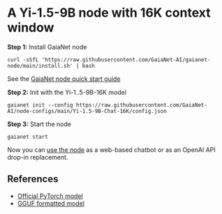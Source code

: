 # A Yi-1.5-9B node with 16K context window

**Step 1:** Install GaiaNet node

```
curl -sSfL 'https://raw.githubusercontent.com/GaiaNet-AI/gaianet-node/main/install.sh' | bash
```

See the [GaiaNet node quick start guide](https://docs.gaianet.ai/node-guide/quick-start)

**Step 2:** Init with the Yi-1..5-9B-16K model

```
gaianet init --config https://raw.githubusercontent.com/GaiaNet-AI/node-configs/main/Yi-1.5-9B-Chat-16K/config.json
```

**Step 3:** Start the node

```
gaianet start
```

Now you can [use the node](https://docs.gaianet.ai/user-guide/mynode) as a web-based chatbot or as an OpenAI API drop-in replacement.

## References

* [Official PyTorch model](https://huggingface.co/01-ai/Yi-1.5-9B-Chat-16K)
* [GGUF formatted model](https://huggingface.co/gaianet/Yi-1.5-9B-Chat-16K-GGUF)
